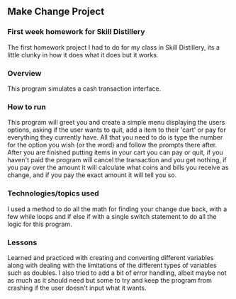 ## Make Change Project

### First week homework for Skill Distillery

The first homework project I had to do for my class in Skill Distillery, its a little clunky in how it does
what it does but it works.

### Overview

This program simulates a cash transaction interface.

### How to run

This program will greet you and create a simple menu displaying the users options,
asking if the user wants to quit, add a item to their 'cart' or pay for everything they currently have.
All that you need to do is type the number for the option you wish (or the word) and follow the prompts
there after. After you are finished putting items in your cart you can pay or quit, if you haven't paid
the program will cancel the transaction and you get nothing, if you pay over the amount it will calculate what
coins and bills you receive as change, and if you pay the exact amount it will tell you so.

### Technologies/topics used

I used a method to do all the math for finding your change due back, with a few while loops and if else if with
a single switch statement to do all the logic for this program.

### Lessons

Learned and practiced with creating and converting different variables along with dealing with the limitations of
the different types of variables such as doubles. I also tried to add a bit of error handling, albeit maybe
not as much as it should need but some to try and keep the program from crashing if the user doesn't input what
it wants.
